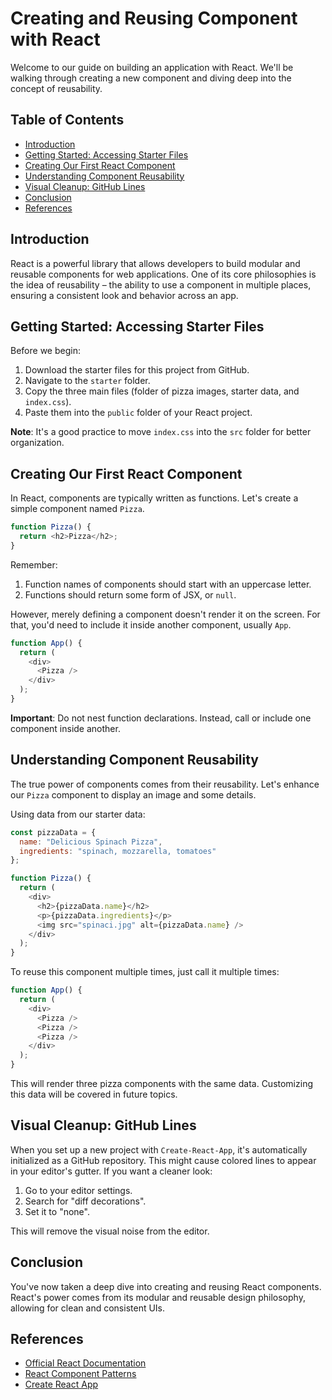 # Creating and Reusing Component with React

Welcome to our guide on building an application with React. We'll be walking through creating a new component and diving deep into the concept of reusability.

## Table of Contents

- [Introduction](#introduction)
- [Getting Started: Accessing Starter Files](#getting-started-accessing-starter-files)
- [Creating Our First React Component](#creating-our-first-react-component)
- [Understanding Component Reusability](#understanding-component-reusability)
- [Visual Cleanup: GitHub Lines](#visual-cleanup-github-lines)
- [Conclusion](#conclusion)
- [References](#references)

## Introduction

React is a powerful library that allows developers to build modular and reusable components for web applications. One of its core philosophies is the idea of reusability – the ability to use a component in multiple places, ensuring a consistent look and behavior across an app.

## Getting Started: Accessing Starter Files

Before we begin:

1. Download the starter files for this project from GitHub.
2. Navigate to the `starter` folder.
3. Copy the three main files (folder of pizza images, starter data, and `index.css`).
4. Paste them into the `public` folder of your React project.

**Note**: It's a good practice to move `index.css` into the `src` folder for better organization.

## Creating Our First React Component

In React, components are typically written as functions. Let's create a simple component named `Pizza`.

```javascript
function Pizza() {
  return <h2>Pizza</h2>;
}
```

Remember:

1. Function names of components should start with an uppercase letter.
2. Functions should return some form of JSX, or `null`.

However, merely defining a component doesn't render it on the screen. For that, you'd need to include it inside another component, usually `App`.

```javascript
function App() {
  return (
    <div>
      <Pizza />
    </div>
  );
}
```

**Important**: Do not nest function declarations. Instead, call or include one component inside another.

## Understanding Component Reusability

The true power of components comes from their reusability. Let's enhance our `Pizza` component to display an image and some details.

Using data from our starter data:

```javascript
const pizzaData = {
  name: "Delicious Spinach Pizza",
  ingredients: "spinach, mozzarella, tomatoes"
};

function Pizza() {
  return (
    <div>
      <h2>{pizzaData.name}</h2>
      <p>{pizzaData.ingredients}</p>
      <img src="spinaci.jpg" alt={pizzaData.name} />
    </div>
  );
}
```

To reuse this component multiple times, just call it multiple times:

```javascript
function App() {
  return (
    <div>
      <Pizza />
      <Pizza />
      <Pizza />
    </div>
  );
}
```

This will render three pizza components with the same data. Customizing this data will be covered in future topics.

## Visual Cleanup: GitHub Lines

When you set up a new project with `Create-React-App`, it's automatically initialized as a GitHub repository. This might cause colored lines to appear in your editor's gutter. If you want a cleaner look:

1. Go to your editor settings.
2. Search for "diff decorations".
3. Set it to "none".

This will remove the visual noise from the editor.

## Conclusion

You've now taken a deep dive into creating and reusing React components. React's power comes from its modular and reusable design philosophy, allowing for clean and consistent UIs.

## References

- [Official React Documentation](https://reactjs.org/docs/getting-started.html)
- [React Component Patterns](https://levelup.gitconnected.com/5-react-component-patterns-3f1c8c3d995a)
- [Create React App](https://create-react-app.dev/)
